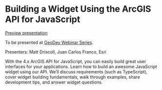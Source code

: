 # Building a Widget Using the ArcGIS API for JavaScript

[Preview presentation](https://jcfranco.github.io/geodev-webinar-2018-building-your-own-widget/slides/#/)

To be presented at [GeoDev Webinar Series](http://go.esri.com/geodev).

Presenters: Matt Driscoll, Juan Carlos Franco, Esri

With the 4.x ArcGIS API for JavaScript, you can easily build great user interfaces for your applications. Learn how to build an awesome JavaScript widget using our API. We’ll discuss requirements (such as TypeScript), cover widget building fundamentals, walk through examples, share development tips, and answer widget questions.
